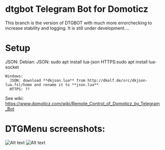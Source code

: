 # dtgbot Telegram Bot for Domoticz
This branch is the version of DTGBOT with much more errorchecking to increase stability and logging.
It is still under development....

# Setup
  JSON:
    Debian:
      JSON: sudo apt install lua-json
      HTTPS:sudo apt install lua-socket

    Windows:
      JSON: download **dkjson.lua** from http://dkolf.de/src/dkjson-lua.fsl/home and rename it to **json.lua**
      HTTPS: ??

  See wiki: https://www.domoticz.com/wiki/Remote_Control_of_Domoticz_by_Telegram_Bot

# DTGMenu screenshots:</b>
  ![Alt text](/img/Menu1.jpg?raw=true "DTGMenu")
  ![Alt text](/img/Menu2.jpg?raw=true "DTGMenu")
